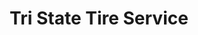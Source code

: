 ---
title: "Tri State Tire Service"
url: /browns-mills/tri-state-tire-service/
shop: Autowerkstatt
---